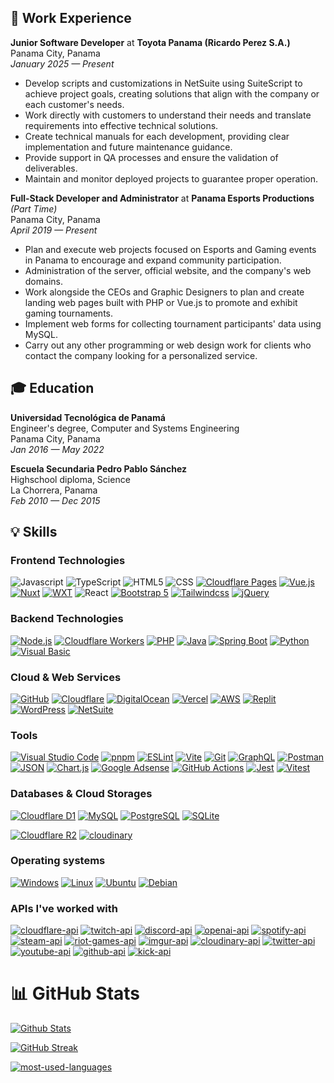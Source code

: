 ## 💼 Work Experience
**Junior Software Developer** at **Toyota Panama (Ricardo Perez S.A.)** \
Panama City, Panama \
*January 2025 — Present*
- Develop scripts and customizations in NetSuite using SuiteScript to achieve project goals, creating solutions that align with the company or each customer's needs.
- Work directly with customers to understand their needs and translate requirements into effective technical solutions.
- Create technical manuals for each development, providing clear implementation and future maintenance guidance.
- Provide support in QA processes and ensure the validation of deliverables.
- Maintain and monitor deployed projects to guarantee proper operation.

**Full-Stack Developer and Administrator** at **Panama Esports Productions** *(Part Time)* \
Panama City, Panama \
*April 2019 — Present*
- Plan and execute web projects focused on Esports and Gaming events in Panama to encourage and expand community participation.
- Administration of the server, official website, and the company's web domains.
- Work alongside the CEOs and Graphic Designers to plan and create landing web pages built with PHP or Vue.js to promote and exhibit gaming tournaments.
- Implement web forms for collecting tournament participants' data using MySQL.
- Carry out any other programming or web design work for clients who contact the company looking for a personalized service.

## 🎓 Education

**Universidad Tecnológica de Panamá** \
Engineer's degree, Computer and Systems Engineering \
Panama City, Panama \
*Jan 2016 — May 2022*

**Escuela Secundaria Pedro Pablo Sánchez** \
Highschool diploma, Science \
La Chorrera, Panama \
*Feb 2010 — Dec 2015*

## 💡 Skills
### **Frontend Technologies**
![Javascript](https://img.shields.io/badge/JavaScript-323330?style=for-the-badge&logo=javascript&logoColor=F7DF1E)
![TypeScript](https://img.shields.io/badge/typescript-3178C6.svg?style=for-the-badge&logo=typescript&logoColor=white)
![HTML5](https://img.shields.io/badge/html5-E34F26.svg?style=for-the-badge&logo=html5&logoColor=white)
![CSS](https://img.shields.io/badge/css-663399.svg?style=for-the-badge&logo=css&logoColor=white)
[![Cloudflare Pages](https://img.shields.io/badge/CF%20Pages-F38020?style=for-the-badge&logo=Cloudflare-Pages&logoColor=white)](https://pages.cloudflare.com/)
[![Vue.js](https://img.shields.io/badge/vue.js-35495e.svg?style=for-the-badge&logo=vuedotjs&logoColor=4FC08D)](https://vuejs.org/)
[![Nuxt](https://img.shields.io/badge/nuxt-020420.svg?style=for-the-badge&logo=nuxt&logoColor=00dc82)](https://nuxt.com/)
[![WXT](https://img.shields.io/badge/wxt-1b1b1f.svg?style=for-the-badge&logo=wxt)](https://wxt.dev)
![React](https://img.shields.io/badge/react-23272f.svg?style=for-the-badge&logo=react&logoColor=61DAFB)
[![Bootstrap 5](https://img.shields.io/badge/Bootstrap%205-712cf9.svg?style=for-the-badge&logo=bootstrap&logoColor=white)](https://getbootstrap.com/)
[![Tailwindcss](https://img.shields.io/badge/Tailwind_CSS-0ea5e9?style=for-the-badge&logo=tailwind-css&logoColor=white)](https://tailwindcss.com/)
[![jQuery](https://img.shields.io/badge/jquery-0769AD.svg?style=for-the-badge&logo=jquery&logoColor=white)](https://jquery.com/)

### **Backend Technologies**
[![Node.js](https://img.shields.io/badge/node.js-339933?style=for-the-badge&logo=node.js&logoColor=white)](https://nodejs.org/)
[![Cloudflare Workers](https://img.shields.io/badge/CF%20Workers-F38020?style=for-the-badge&logo=cloudflareworkers&logoColor=white)](https://workers.cloudflare.com/)
[![PHP](https://img.shields.io/badge/php-777BB4.svg?style=for-the-badge&logo=php&logoColor=white)](https://www.php.net/)
[![Java](https://img.shields.io/badge/java-ED8B00.svg?style=for-the-badge&logo=java&logoColor=white)](https://www.oracle.com/java/)
[![Spring Boot](https://img.shields.io/badge/spring%20boot-6DB33F.svg?style=for-the-badge&logo=spring%20boot&logoColor=white)](https://www.oracle.com/java/)
[![Python](https://img.shields.io/badge/python-3776AB?style=for-the-badge&logo=python&logoColor=white)](https://www.python.org/)
[![Visual Basic](https://img.shields.io/badge/Visual%20Basic%20-5C2D91.svg?style=for-the-badge&logo=visual-studio&logoColor=white)](https://docs.microsoft.com/en-us/dotnet/visual-basic/)

### **Cloud & Web Services**
[![GitHub](https://img.shields.io/badge/github-181717.svg?style=for-the-badge&logo=github&logoColor=white)](https://github.com/)
[![Cloudflare](https://img.shields.io/badge/Cloudflare-F38020?style=for-the-badge&logo=Cloudflare&logoColor=white)](https://www.cloudflare.com/)
[![DigitalOcean](https://img.shields.io/badge/digitalocean-0080FF.svg?style=for-the-badge&logo=digitalocean&logoColor=white)](https://www.digitalocean.com)
[![Vercel](https://img.shields.io/badge/vercel-000000.svg?style=for-the-badge&logo=vercel&logoColor=white)](https://vercel.com/)
[![AWS](https://img.shields.io/badge/AWS-FF9900.svg?style=for-the-badge&logo=amazonwebservices&logoColor=white)](https://aws.amazon.com/)
[![Replit](https://img.shields.io/badge/replit-F26207?style=for-the-badge&logo=replit&logoColor=white)](https://replit.com/)
[![WordPress](https://img.shields.io/badge/wordpress-21759B?style=for-the-badge&logo=wordpress&logoColor=white)](https://wordpress.com/)
[![NetSuite](https://img.shields.io/badge/netsuite-3d6c81?style=for-the-badge&logo=netsuite&logoColor=white)](https://www.netsuite.com/)

### **Tools**
[![Visual Studio Code](https://img.shields.io/badge/VSCode-007ACC.svg?style=for-the-badge&logo=visual-studio-code&logoColor=white)](https://code.visualstudio.com/)
[![pnpm](https://img.shields.io/badge/pnpm-F69220?style=for-the-badge&logo=pnpm&logoColor=white)](https://pnpm.io/)
[![ESLint](https://img.shields.io/badge/ESLint-4B32C3?style=for-the-badge&logo=eslint&logoColor=white)](https://eslint.org/)
[![Vite](https://img.shields.io/badge/vite-646CFF.svg?style=for-the-badge&logo=vite&logoColor=white)](https://vite.dev)
[![Git](https://img.shields.io/badge/git-F05033.svg?style=for-the-badge&logo=git&logoColor=white)](https://git-scm.com/)
[![GraphQL](https://img.shields.io/badge/graphql-E10098?style=for-the-badge&logo=graphql&logoColor=white)](https://graphql.org)
[![Postman](https://img.shields.io/badge/postman-FF6C37?style=for-the-badge&logo=postman&logoColor=white)](https://www.postman.com/)
[![JSON](https://img.shields.io/badge/json-000000?style=for-the-badge&logo=json&logoColor=white)](https://www.json.org/)
[![Chart.js](https://img.shields.io/badge/chart.js-ff6384?style=for-the-badge&logo=chart.js&logoColor=white)](https://www.chartjs.org)
[![Google Adsense](https://img.shields.io/badge/google%20adsense-4285F4?style=for-the-badge&logo=google-adsense&logoColor=white)](https://adsense.google.com/start/)
[![GitHub Actions](https://img.shields.io/badge/github%20actions-2671E5.svg?style=for-the-badge&logo=githubactions&logoColor=white)](https://docs.github.com/en/actions) 
[![Jest](https://img.shields.io/badge/Jest-C21325.svg?style=for-the-badge&logo=jest&logoColor=white)](https://jestjs.io)
[![Vitest](https://img.shields.io/badge/Vitest-6E9F18.svg?style=for-the-badge&logo=vitest&logoColor=white)](https://vitest.dev/) 

### **Databases & Cloud Storages**
[![Cloudflare D1](https://img.shields.io/badge/D1-F38020?style=for-the-badge&logo=Cloudflare&logoColor=white)](https://developers.cloudflare.com/d1/)
[![MySQL](https://img.shields.io/badge/mysql-4479A1.svg?style=for-the-badge&logo=mysql&logoColor=white)](https://www.mysql.com/)
[![PostgreSQL](https://img.shields.io/badge/postgresql-316192.svg?style=for-the-badge&logo=postgresql&logoColor=white)](https://www.postgresql.org/)
[![SQLite](https://img.shields.io/badge/sqlite-003B57.svg?style=for-the-badge&logo=sqlite&logoColor=white)](https://www.sqlite.org/index.html)

[![Cloudflare R2](https://img.shields.io/badge/R2-F38020?style=for-the-badge&logo=Cloudflare&logoColor=white)](https://developers.cloudflare.com/r2/)
[![cloudinary](https://img.shields.io/badge/Cloudinary-3448C5?style=for-the-badge&logo=Cloudinary&logoColor=white)](https://cloudinary.com/documentation/cloudinary_references)

### **Operating systems**
[![Windows](https://img.shields.io/badge/-Windows-0078D6?style=for-the-badge&logo=windows&logoColor=white)](https://www.microsoft.com/en-us/windows)
[![Linux](https://img.shields.io/badge/Linux-FCC624?style=for-the-badge&logo=linux&logoColor=black)](https://www.linux.org/)
[![Ubuntu](https://img.shields.io/badge/-Ubuntu-E95420?style=for-the-badge&logo=ubuntu&logoColor=white)](https://ubuntu.com/)
[![Debian](https://img.shields.io/badge/Debian-A81D33?style=for-the-badge&logo=debian&logoColor=white)](https://ubuntu.com/)

### **APIs I've worked with**
[![cloudflare-api](https://img.shields.io/badge/Cloudflare%20api-F38020?style=for-the-badge&logo=Cloudflare&logoColor=white)](https://developers.cloudflare.com/api/)
[![twitch-api](https://img.shields.io/badge/Twitch%20api-9146FF.svg?style=for-the-badge&logo=Twitch&logoColor=white)](https://dev.twitch.tv/)
[![discord-api](https://img.shields.io/badge/Discord%20api-5865F2.svg?style=for-the-badge&logo=discord&logoColor=white)](https://discord.com/developers/docs/intro)
[![openai-api](https://img.shields.io/badge/OpenAI%20api-black.svg?style=for-the-badge&logo=openai&logoColor=white)](https://openai.com/product)
[![spotify-api](https://img.shields.io/badge/Spotify%20api-1DB954?style=for-the-badge&logo=spotify&logoColor=white)](https://developer.spotify.com/)
[![steam-api](https://img.shields.io/badge/Steam%20api-1B2838?style=for-the-badge&logo=steam&logoColor=white)](https://developer.valvesoftware.com/wiki/Steam_Web_API)
[![riot-games-api](https://img.shields.io/badge/Riot%20Games%20api-D32936.svg?style=for-the-badge&logo=riotgames&logoColor=white)](https://developer.riotgames.com/)
[![imgur-api](https://img.shields.io/badge/Imgur%20api-291765.svg?style=for-the-badge&logo=imgur&logoColor=1BB76E)](https://api.imgur.com/)
[![cloudinary-api](https://img.shields.io/badge/Cloudinary%20api-3448C5?style=for-the-badge&logo=Cloudinary&logoColor=white)](https://cloudinary.com/documentation/cloudinary_references)
[![twitter-api](https://img.shields.io/badge/Twitter%20api-000000.svg?style=for-the-badge&logo=x&logoColor=white)](https://developer.twitter.com/)
[![youtube-api](https://img.shields.io/badge/youtube%20api-FF0000.svg?style=for-the-badge&logo=YouTube&logoColor=white)](https://developers.google.com/youtube/v3)
[![github-api](https://img.shields.io/badge/github%20api-181717.svg?style=for-the-badge&logo=github&logoColor=white)](https://docs.github.com/en/rest)
[![kick-api](https://img.shields.io/badge/kick%20api-24272c.svg?style=for-the-badge&logo=kick&logoColor=00e701)](https://docs.kick.com/)

# 📊 GitHub Stats
[![Github Stats](https://github-readme-stats.vercel.app/api?username=Ahmedrangel&show_icons=true&include_all_commits=false&theme=github_dark&border_color=30363d&count_private=true)](https://github.com/ahmedrangel)

[![GitHub Streak](https://streak-stats.demolab.com?user=ahmedrangel&theme=github-dark-blue&border=30363d)](https://github.com/ahmedrangel)

[![most-used-languages](https://github-readme-stats.vercel.app/api/top-langs/?username=ahmedrangel&layout=compact&hide=python,visual+basic&theme=github_dark&border_color=30363d)](https://github.com/ahmedrangel)
